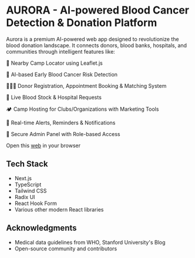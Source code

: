 # AURORA - AI-powered Blood Cancer Detection & Donation Platform

Aurora is a premium AI-powered web app designed to revolutionize the blood donation landscape. It connects donors, blood banks, hospitals, and communities through intelligent features like:

📍 Nearby Camp Locator using Leaflet.js

🧬 AI-based Early Blood Cancer Risk Detection

🧑‍🤝‍🧑 Donor Registration, Appointment Booking & Matching System

🏥 Live Blood Stock & Hospital Requests

🏕️ Camp Hosting for Clubs/Organizations with Marketing Tools

🔔 Real-time Alerts, Reminders & Notifications

🔐 Secure Admin Panel with Role-based Access


  Open this [web](https://v0-aurora-app-design.vercel.app) in your browser

## Tech Stack

- Next.js
- TypeScript
- Tailwind CSS
- Radix UI
- React Hook Form
- Various other modern React libraries

## Acknowledgments

- Medical data guidelines from WHO, Stanford University's Blog
- Open-source community and contributors